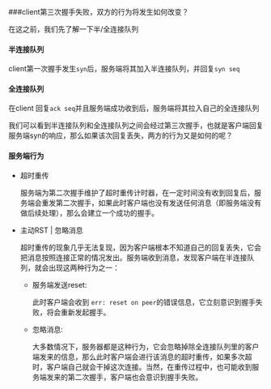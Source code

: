 ###client第三次握手失败，双方的行为将发生如何改变？

在这之前，我们先了解一下半/全连接队列

#### 半连接队列

client第一次握手发生`syn`后，服务端将其加入半连接队列，并回复`syn seq`

 #### 全连接队列

在client 回复`ack seq`并且服务端成功收到后，服务端将其拉入自己的全连接队列



我们可以看到半连接队列和全连接队列之间会经过第三次握手，也就是客户端回复服务端syn的响应，那么如果该次回复丢失，两方的行为又是如何的呢？



#### 服务端行为

+ 超时重传

  服务端为第二次握手维护了超时重传计时器，在一定时间没有收到回复后，服务端会重发第二次握手，如果此时客户端也没有发送任何消息（即服务端没有做后续处理），那么会建立一个成功的握手。

+ 主动RST | 忽略消息

  超时重传的现象几乎无法复现，因为客户端根本不知道自己的回复丢失，它会把消息按照连接正常的情况发出。服务端收到消息，发现客户端在半连接队列，就会出现这两种行为之一：

  + 服务端发送reset:

    此时客户端会收到 `err: reset on peer`的错误信息，它立刻意识到握手失败，将会重新发起握手。

  + 忽略消息:

    大多数情况下，服务器都是这种行为，它会忽略掉除全连接队列里的客户端发来的信息，那么此时客户端会进行该消息的超时重传，如果多次超时，客户端自己就会干掉这次连接。当然，在重传过程中，也可能收到服务端发来的第二次握手，客户端也会意识到握手失败。 